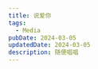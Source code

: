 ```yaml
---
title: 说爱你
tags:
  - Media
pubDate: 2024-03-05
updatedDate: 2024-03-05
description: 随便唱唱
---
```

<audio src="/static/images/SayLoveU.aac">说爱你</audio>